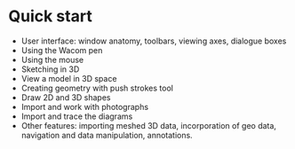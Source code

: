 # Quick start

* User interface: window anatomy, toolbars, viewing axes, dialogue boxes
* Using the Wacom pen
* Using the mouse 
* Sketching in 3D
* View a model in 3D space
* Creating geometry with push strokes tool
* Draw 2D and 3D shapes
* Import and work with photographs
* Import and trace the diagrams
* Other features: importing meshed 3D data, incorporation of geo data, navigation and data manipulation, annotations. 

